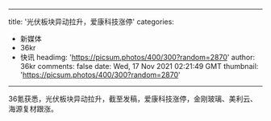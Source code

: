 
---
title: '光伏板块异动拉升，爱康科技涨停'
categories: 
 - 新媒体
 - 36kr
 - 快讯
headimg: 'https://picsum.photos/400/300?random=2870'
author: 36kr
comments: false
date: Wed, 17 Nov 2021 02:21:49 GMT
thumbnail: 'https://picsum.photos/400/300?random=2870'
---

<div>   
36氪获悉，光伏板块异动拉升，截至发稿，爱康科技涨停，金刚玻璃、美利云、海源复材跟涨。  
</div>
            